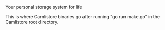 Your personal storage system for life

This is where Camlistore binaries go after running "go run make.go" in
the Camlistore root directory.
